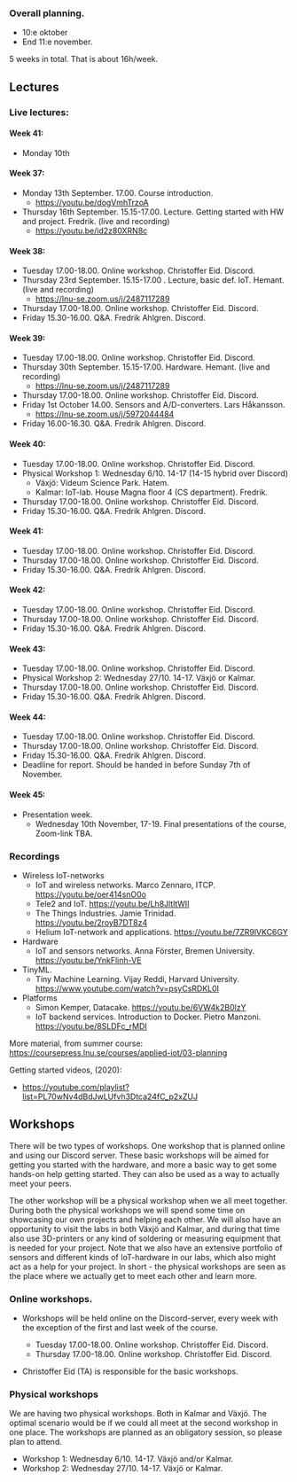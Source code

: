 
### Overall planning.

- 10:e oktober
- End 11:e november.

5 weeks in total. That is about 16h/week.


## Lectures

### Live lectures:


#### Week 41:
- Monday 10th 



#### Week 37:
- Monday 13th September. 17.00. Course introduction.
    - https://youtu.be/dogVmhTrzoA
- Thursday 16th September. 15.15-17.00. Lecture. Getting started with HW and project. Fredrik. (live and recording)
    - https://youtu.be/id2z80XRN8c
#### Week 38:
- Tuesday 17.00-18.00. Online workshop. Christoffer Eid. Discord.
- Thursday 23rd September. 15.15-17.00 . Lecture, basic def. IoT. Hemant. (live and recording)
    - https://lnu-se.zoom.us/j/2487117289
- Thursday 17.00-18.00. Online workshop. Christoffer Eid. Discord.
- Friday 15.30-16.00. Q&A. Fredrik Ahlgren. Discord.
#### Week 39:
- Tuesday 17.00-18.00. Online workshop. Christoffer Eid. Discord.
- Thursday 30th September. 15.15-17.00. Hardware. Hemant. (live and recording)
    - https://lnu-se.zoom.us/j/2487117289
- Thursday 17.00-18.00. Online workshop. Christoffer Eid. Discord.
- Friday 1st October 14.00. Sensors and A/D-converters. Lars Håkansson.
    - https://lnu-se.zoom.us/j/5972044484
- Friday 16.00-16.30. Q&A. Fredrik Ahlgren. Discord.
#### Week 40:
- Tuesday 17.00-18.00. Online workshop. Christoffer Eid. Discord.
- Physical Workshop 1: Wednesday 6/10. 14-17 (14-15 hybrid over Discord)
  - Växjö: Videum Science Park. Hatem.
  - Kalmar: IoT-lab. House Magna floor 4 (CS department). Fredrik.
- Thursday 17.00-18.00. Online workshop. Christoffer Eid. Discord.
- Friday 15.30-16.00. Q&A. Fredrik Ahlgren. Discord.
#### Week 41:
- Tuesday 17.00-18.00. Online workshop. Christoffer Eid. Discord.
- Thursday 17.00-18.00. Online workshop. Christoffer Eid. Discord.
- Friday 15.30-16.00. Q&A. Fredrik Ahlgren. Discord.
#### Week 42:
- Tuesday 17.00-18.00. Online workshop. Christoffer Eid. Discord.
- Thursday 17.00-18.00. Online workshop. Christoffer Eid. Discord.
- Friday 15.30-16.00. Q&A. Fredrik Ahlgren. Discord.
#### Week 43:
- Tuesday 17.00-18.00. Online workshop. Christoffer Eid. Discord.
- Physical Workshop 2: Wednesday 27/10. 14-17. Växjö or Kalmar.
- Thursday 17.00-18.00. Online workshop. Christoffer Eid. Discord.
- Friday 15.30-16.00. Q&A. Fredrik Ahlgren. Discord.
#### Week 44:
- Tuesday 17.00-18.00. Online workshop. Christoffer Eid. Discord.
- Thursday 17.00-18.00. Online workshop. Christoffer Eid. Discord.
- Friday 15.30-16.00. Q&A. Fredrik Ahlgren. Discord.
- Deadline for report. Should be handed in before Sunday 7th of November.
#### Week 45:
- Presentation week.
  - Wednesday 10th November, 17-19. Final presentations of the course, Zoom-link TBA.

### Recordings

- Wireless IoT-networks
    - IoT and wireless networks. Marco Zennaro, ITCP. https://youtu.be/oer414snO0o
    - Tele2 and IoT. https://youtu.be/Lh8JltltWII
    - The Things Industries. Jamie Trinidad. https://youtu.be/2royB7DT8z4
    - Helium IoT-network and applications. https://youtu.be/7ZR9lVKC6GY
- Hardware
    - IoT and sensors networks. Anna Förster, Bremen University. https://youtu.be/YnkFlinh-VE
- TinyML.
    - Tiny Machine Learning. Vijay Reddi, Harvard University. https://www.youtube.com/watch?v=psyCsRDKL0I
- Platforms
    - Simon Kemper, Datacake. https://youtu.be/6VW4k2B0lzY
    - IoT backend services. Introduction to Docker. Pietro Manzoni. https://youtu.be/8SLDFc_rMDI

More material, from summer course:
https://coursepress.lnu.se/courses/applied-iot/03-planning

Getting started videos, (2020):
- https://youtube.com/playlist?list=PL70wNv4dBdJwLUfvh3Dtca24fC_p2xZUJ


## Workshops

There will be two types of workshops. One workshop that is planned online and using our Discord server. These basic workshops will be aimed for getting you started with the hardware, and more a basic way to get some hands-on help getting started. They can also be used as a way to actually meet your peers.

The other workshop will be a physical workshop when we all meet together. During both the physical workshops we will spend some time on showcasing our own projects and helping each other. We will also have an opportunity to visit the labs in both Växjö and Kalmar, and during that time also use 3D-printers or any kind of soldering or measuring equipment that is needed for your project. Note that we also have an extensive portfolio of sensors and different kinds of IoT-hardware in our labs, which also might act as a help for your project. In short - the physical workshops are seen as the place where we actually get to meet each other and learn more.

### Online workshops.
- Workshops will be held online on the Discord-server, every week with the exception of the first and last week of the course.

    - Tuesday 17.00-18.00. Online workshop. Christoffer Eid. Discord.
    - Thursday 17.00-18.00. Online workshop. Christoffer Eid. Discord.

- Christoffer Eid (TA) is responsible for the basic workshops.

### Physical workshops
We are having two physical workshops. Both in Kalmar and Växjö. The optimal scenario would be if we could all meet at the second workshop in one place. The workshops are planned as an obligatory session, so please plan to attend.

  - Workshop 1: Wednesday 6/10. 14-17. Växjö and/or Kalmar.
  - Workshop 2: Wednesday 27/10. 14-17. Växjö or Kalmar.
